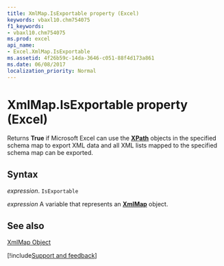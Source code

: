 ```yaml
---
title: XmlMap.IsExportable property (Excel)
keywords: vbaxl10.chm754075
f1_keywords:
- vbaxl10.chm754075
ms.prod: excel
api_name:
- Excel.XmlMap.IsExportable
ms.assetid: 4f26b59c-14da-3646-c051-88f4d173a861
ms.date: 06/08/2017
localization_priority: Normal
---
```



# XmlMap.IsExportable property (Excel)

Returns **True** if Microsoft Excel can use the **[XPath](Excel.XPath.md)** objects in the specified schema map to export XML data and all XML lists mapped to the specified schema map can be exported.


## Syntax

_expression_. `IsExportable`

_expression_ A variable that represents an **[XmlMap](Excel.XmlMap.md)** object.


## See also


[XmlMap Object](Excel.XmlMap.md)

[!include[Support and feedback](~/includes/feedback-boilerplate.md)]